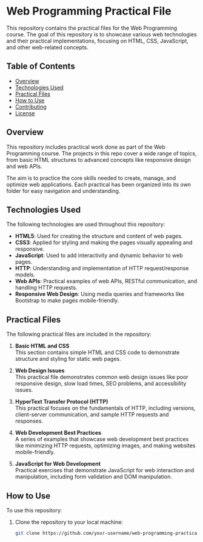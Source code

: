 # Web Programming Practical File

This repository contains the practical files for the Web Programming course. The goal of this repository is to showcase various web technologies and their practical implementations, focusing on HTML, CSS, JavaScript, and other web-related concepts.

## Table of Contents

- [Overview](#overview)
- [Technologies Used](#technologies-used)
- [Practical Files](#practical-files)
- [How to Use](#how-to-use)
- [Contributing](#contributing)
- [License](#license)

## Overview

This repository includes practical work done as part of the Web Programming course. The projects in this repo cover a wide range of topics, from basic HTML structures to advanced concepts like responsive design and web APIs.

The aim is to practice the core skills needed to create, manage, and optimize web applications. Each practical has been organized into its own folder for easy navigation and understanding.

## Technologies Used

The following technologies are used throughout this repository:

- **HTML5**: Used for creating the structure and content of web pages.
- **CSS3**: Applied for styling and making the pages visually appealing and responsive.
- **JavaScript**: Used to add interactivity and dynamic behavior to web pages.
- **HTTP**: Understanding and implementation of HTTP request/response models.
- **Web APIs**: Practical examples of web APIs, RESTful communication, and handling HTTP requests.
- **Responsive Web Design**: Using media queries and frameworks like Bootstrap to make pages mobile-friendly.

## Practical Files

The following practical files are included in the repository:

1. **Basic HTML and CSS**  
   This section contains simple HTML and CSS code to demonstrate structure and styling for static web pages.
   
2. **Web Design Issues**  
   This practical file demonstrates common web design issues like poor responsive design, slow load times, SEO problems, and accessibility issues.

3. **HyperText Transfer Protocol (HTTP)**  
   This practical focuses on the fundamentals of HTTP, including versions, client-server communication, and sample HTTP requests and responses.

4. **Web Development Best Practices**  
   A series of examples that showcase web development best practices like minimizing HTTP requests, optimizing images, and making websites mobile-friendly.

5. **JavaScript for Web Development**  
   Practical exercises that demonstrate JavaScript for web interaction and manipulation, including form validation and DOM manipulation.

## How to Use

To use this repository:

1. Clone the repository to your local machine:
   ```bash
   git clone https://github.com/your-username/web-programming-practical-file.git
